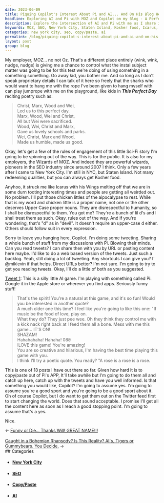 ```yaml
---
date: 2023-06-09
title: Piquing Copilot's Interest About Pi and AI... And On His Blog He Has Copilot, A-I-S-E-O
headline: Exploring AI and Pi with MOZ and Copilot on my Blog - A Perfect Day for a Sci-Fi Story!
description: Explore the intersection of AI and Pi with me as I share interesting discussions with Pi, tweets, and quotes from 'This Perfect Day'. Join me on my journey as I work with MOZ to control the subject matter of a test and share my thoughts on how this so-called aipocalypse isn't even a real thing. Lighten up people! We've got Star Trek ahead of us (but without the Eugenics war).
keywords: MOZ, SEO, New York City, Staten Island, Kosher food, Icarus, Aipocalypse, Chicken Little, SEO industry, 2007, NYC, Wizards of MOZ, Pi, AI, Apple Store, Apps, Tweets, URL, Copy/Paste, 18 posts, Twitter feed, World, Content, Stopping Point
categories: new york city, seo, copy/paste, ai
permalink: /blog/piquing-copilot-s-interest-about-pi-and-ai-and-on-his-blog-he-has-copilot-a-i-s-e-o/
layout: post
group: blog
---
```



My employer, MOZ... no not Oz. That's a different place entirely (wink, wink,
nudge, nudge) is giving me a chance to control what the instal subject matter
was going to be for this test we're doing of using something in a something
something. Go away kid, you bother me. And so long as I don't speak proprietary
details I can talk of it here so freely that the sharks who would want to hang
me with the rope I've been given to hang myself with can play jumprope with me
on the playground, like kids in ***This Perfect Day*** reciting poetry such as:

> Christ, Marx, Wood and Wei,  
> Led us to this perfect day.  
> Marx, Wood, Wei and Christ,  
> All but Wei were sacrificed.  
> Wood, Wei, Christ and Marx,  
> Gave us lovely schools and parks.  
> Wei, Christ, Marx and Wood,  
> Made us humble, made us good.  

Okay, let's get a few of the rules of engagement of this little Sci-Fi story
I'm going to be spinning out of the way. This is for the public. It is also for
my employers, the Wizards of MOZ. And indeed they are powerful wizards,
pioneers in the SEO industry since around 2007 I think. Only a few years after
I came to New York City. I'm still in NYC, but Staten Island. Not many
redeeming qualities, but you can always get Kosher food.

Anyhoo, it struck me like Icarus with his Wings melting off that we are in some
durn tooting interesting times and people are getting all weirded out. No
problem. I'll put those chicken littles of the aipocalypse to rest. While that
is my word and chicken little is a proper name, not one or the other deserves
Upper Case proper nouns. They are disrespectful to humanity, so I shall be
disrespectful to them. You got me? They're a bunch of lil d's and I shall treat
them as such. Okay, rules out of the way. And if you're wondering, that's "d"
as in "devil". It doesn't require an upper-case d either. Others should follow
suit in every expression.

Sorry to leave you hanging here, Copilot. I'm doing some tweeting. Sharing a
whole bunch of stuff from my discussions with Pi. Blowing their minds. Can you
read tweets? I can share then with you by URL or pasting content here maybe.
I'd like to do a web based version of the tweets. Just such a backlog. Yeah,
still doing a lot of tweeting. Any shortcuts I can give you? I' @miklevin if
that helps. Direct URLs better? I'm not sure. I'm going to try to get you
reading tweets. Okay, I'll do a little of both as you suggested.

[Tweet 1](https://twitter.com/miklevin/status/1667219227005075478?s=20): This
is a silly little AI game. I'm playing with something called Pi. Google it in
the Apple store or wherever you find apps. Seriously funny stuff!

> That's the spirit! You're a natural at this game, and it's so fun! Would you be interested in another quote?  
> A much older one this time? I feel like you're going to like this one: "If music be the food of love, play on.  
> What they do? They just pee wee. Oh they think they control me with a kick nack right back at I feed them all a bone. Mess with me this game... IT'S ON!  
> SHAZAM!  
> Hahahahaha! Hahaha! 08₴  
> ILOVE this game! You're amazing!  
> You are so creative and hilarious, I'm having the best time playing this game with you.  
> I think I'll try a poetic quote. You ready? "A rose is a rose is a rose.  

This is one of 18 posts I have out there so far. Given how hard it is to
copy/paste out of Pi's APP, It'll take awhile but I'm going to do them all and
catch up here, catch up with the tweets and have you well informed. Is that
something you would like, Copilot? I'm going to assume yes. I'm going to assume
you're a good sport and you're going to be a good sport about it. Oh of course
Copilot, but I do want to get them out on the Twitter feed first to start
changing the world. Does that sound acceptable. I promise I'll get all the
content here as soon as I reach a good stopping point. I'm going to assume
that's a yes.

Nice.





















<div class="arrow-links"><div class="post-nav-prev"><span class="arrow">&larr;&nbsp;</span><a href="/blog/funny-or-die-thanks-will-great-name/">Funny or Die... Thanks Will! GREAT NAME!!!</a></div> &nbsp; <div class="post-nav-next"><a href="/blog/caught-in-a-bohemian-rhapsody-is-this-reality-ai-s-tigers-or-gummybears-you-decide/">Caught in a Bohemian Rhapsody? Is This Reality? AI's, Tigers or Gummybears. You Decide.</a><span class="arrow">&nbsp;&rarr;</span></div></div>
## Categories

<ul>
<li><h4><a href='/new-york-city/'>New York City</a></h4></li>
<li><h4><a href='/seo/'>SEO</a></h4></li>
<li><h4><a href='/copy-paste/'>Copy/Paste</a></h4></li>
<li><h4><a href='/ai/'>AI</a></h4></li></ul>